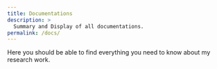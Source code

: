 ```yaml
---
title: Documentations
description: >
  Summary and Display of all documentations.
permalink: /docs/
---
```


Here you should be able to find everything you need to know about my research work. 

